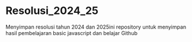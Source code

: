 # Resolusi_2024_25
Menyimpan resolusi tahun 2024 dan 2025ini repository untuk menyimpan hasil pembelajaran basic javascript dan belajar Github
